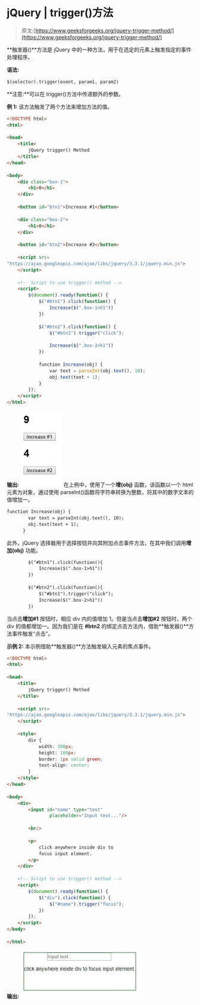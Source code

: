 # jQuery | trigger()方法

> 原文:[https://www.geeksforgeeks.org/jquery-trigger-method/](https://www.geeksforgeeks.org/jquery-trigger-method/)

**触发器()**方法是 jQuery 中的一种方法，用于在选定的元素上触发指定的事件处理程序。

**语法:**

```html
$(selector).trigger(event, param1, param2)
```

**注意:**可以在 trigger()方法中传递额外的参数。

**例 1:** 该方法触发了两个方法来增加方法的值。

```html
<!DOCTYPE html>
<html>

<head>
    <title>
        jQuery trigger() Method
    </title>
</head>

<body>
    <div class="box-1">
        <h1>0</h1>
    </div>

    <button id="btn1">Increase #1</button>

    <div class="box-2">
        <h1>0</h1>
    </div>

    <button id="btn2">Increase #2</button>

    <script src=
"https://ajax.googleapis.com/ajax/libs/jquery/3.3.1/jquery.min.js">
    </script>

    <!-- Script to use trigger() method -->
    <script>
        $(document).ready(function() {
            $("#btn1").click(function() {
                Increase($(".box-1>h1"))
            })

            $("#btn2").click(function() {
                $("#btn1").trigger("click");

                Increase($(".box-2>h1"))
            })

            function Increase(obj) {
                var text = parseInt(obj.text(), 10);
                obj.text(text + 1);
            }
        });
    </script>
</html>                    
```

**输出:**
![](img/86274d944c74e489f4f19d83e4d024d1.png)
在上例中，使用了一个**增(obj)** 函数，该函数以一个 html 元素为对象，通过使用 parseInt()函数将字符串转换为整数，将其中的数字文本的值增加一。

```html
function Increase(obj) {
        var text = parseInt(obj.text(), 10);
        obj.text(text + 1);
      }

```

此外，jQuery 选择器用于选择按钮并向其附加点击事件方法，在其中我们调用**增加(obj)** 功能。

```html
        $("#btn1").click(function(){
            Increase($(".box-1>h1"))
        })

        $("#btn2").click(function(){
            $("#btn1").trigger("click");
            Increase($(".box-2>h1"))
        })

```

当点击**增加#1** 按钮时，相应 div 内的值增加 1。但是当点击**增加#2** 按钮时，两个 div 的值都增加一。因为我们是在 **#btn2** 的绑定点击方法内，借助**触发器()**方法事件触发“点击”。

**示例 2:** 本示例借助**触发器()**方法触发输入元素的焦点事件。

```html
<!DOCTYPE html>
<html>

<head>
    <title>
        jQuery trigger() Method
    </title>

    <script src=
"https://ajax.googleapis.com/ajax/libs/jquery/3.3.1/jquery.min.js">
    </script>

    <style>
        div {
            width: 300px;
            height: 100px;
            border: 1px solid green;
            text-align: center;
        }
    </style>
</head>

<body>
    <div>
        <input id="name" type="text" 
                placeholder="Input text..."/>

        <br/>

        <p>
            click anywhere inside div to 
            focus input element.
        </p>
    </div>

    <!-- Script to use trigger() method -->
    <script>
        $(document).ready(function() {
            $("div").click(function() {
                $("#name").trigger("focus");
            })
        });
    </script>
</body>

</html>                    
```

**输出:**
![](img/823a6cec16c61be16b9716b6708bbff4.png)